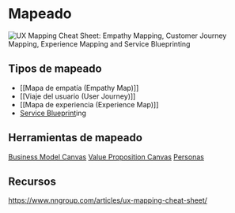 # Mapeado
![UX Mapping Cheat Sheet: Empathy Mapping, Customer Journey Mapping, Experience Mapping and Service Blueprinting](https://media.nngroup.com/media/editor/2017/10/30/screen-shot-2017-10-30-at-30852-pm.png)
## Tipos de mapeado
- [[Mapa de empatía (Empathy Map)]]
- [[Viaje del usuario (User Journey)]]
- [[Mapa de experiencia (Experience Map)]]
- [Service Blueprint](diseo-de-servicios/service-blueprint.md)ing

## Herramientas de mapeado
[Business Model Canvas](herramientas-de-mapeado/canvas/business-model-canvas.md)
[Value Proposition Canvas](herramientas-de-mapeado/canvas/value-proposition-canvas.md)
[Personas](diseo-de-experiencia/investigacin/tcnicas-de-investigacin/personas.md)

## Recursos
https://www.nngroup.com/articles/ux-mapping-cheat-sheet/